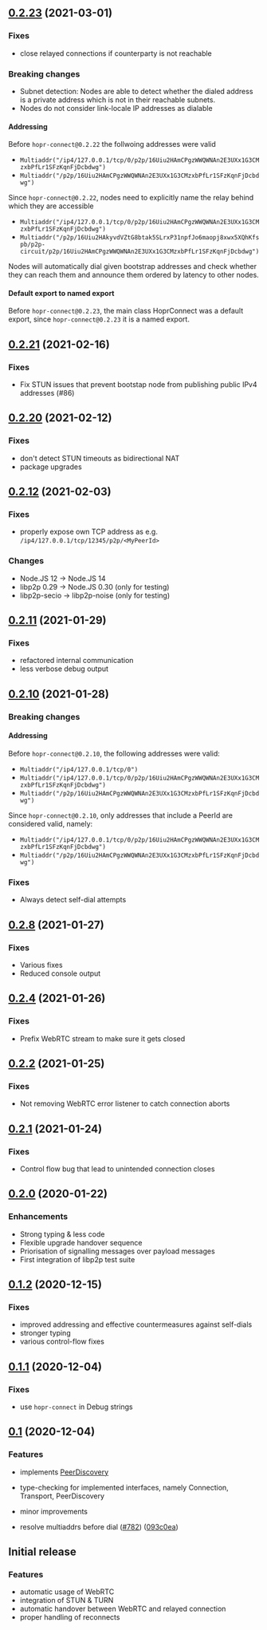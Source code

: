 <a name="0.2.23"></a>

## [0.2.23](https://github.com/hoprnet/hopr-connect/compare/v0.2.21...v0.2.23) (2021-03-01)

### Fixes

- close relayed connections if counterparty is not reachable

### Breaking changes

- Subnet detection: Nodes are able to detect whether the dialed address is a private address which is not in their reachable subnets.
- Nodes do not consider link-locale IP addresses as dialable

#### Addressing

Before `hopr-connect@0.2.22` the follwoing addresses were valid

- `Multiaddr("/ip4/127.0.0.1/tcp/0/p2p/16Uiu2HAmCPgzWWQWNAn2E3UXx1G3CMzxbPfLr1SFzKqnFjDcbdwg")`
- `Multiaddr("/p2p/16Uiu2HAmCPgzWWQWNAn2E3UXx1G3CMzxbPfLr1SFzKqnFjDcbdwg")`

Since `hopr-connect@0.2.22`, nodes need to explicitly name the relay behind which they are accessible

- `Multiaddr("/ip4/127.0.0.1/tcp/0/p2p/16Uiu2HAmCPgzWWQWNAn2E3UXx1G3CMzxbPfLr1SFzKqnFjDcbdwg")`
- `Multiaddr("/p2p/16Uiu2HAkyvdVZtG8btak5SLrxP31npfJo6maopj8xwx5XQhKfspb/p2p-circuit/p2p/16Uiu2HAmCPgzWWQWNAn2E3UXx1G3CMzxbPfLr1SFzKqnFjDcbdwg")`

Nodes will automatically dial given bootstrap addresses and check whether they can reach them and announce them ordered by latency to other nodes.

#### Default export to named export

Before `hopr-connect@0.2.23`, the main class HoprConnect was a default export, since `hopr-connect@0.2.23` it is a named export.

<a name="0.2.21"></a>

## [0.2.21](https://github.com/hoprnet/hopr-connect/compare/v0.2.20...v0.2.21) (2021-02-16)

### Fixes

- Fix STUN issues that prevent bootstap node from publishing public IPv4 addresses (#86)

<a name="0.2.20"></a>

## [0.2.20](https://github.com/hoprnet/hopr-connect/compare/0.2.12...v0.2.20) (2021-02-12)

### Fixes

- don't detect STUN timeouts as bidirectional NAT
- package upgrades

<a name="0.2.12"></a>

## [0.2.12](https://github.com/hoprnet/hopr-connect/compare/0.2.11...0.2.12) (2021-02-03)

### Fixes

- properly expose own TCP address as e.g. `/ip4/127.0.0.1/tcp/12345/p2p/<MyPeerId>`

### Changes

- Node.JS 12 -> Node.JS 14
- libp2p 0.29 -> Node.JS 0.30 (only for testing)
- libp2p-secio -> libp2p-noise (only for testing)

<a name="0.2.11"></a>

## [0.2.11](https://github.com/hoprnet/hopr-connect/compare/0.2.10...0.2.11) (2021-01-29)

### Fixes

- refactored internal communication
- less verbose debug output

<a name="0.2.10"></a>

## [0.2.10](https://github.com/hoprnet/hopr-connect/compare/0.2.8...0.2.10) (2021-01-28)

### Breaking changes

#### Addressing

Before `hopr-connect@0.2.10`, the following addresses were valid:

- `Multiaddr("/ip4/127.0.0.1/tcp/0")`
- `Multiaddr("/ip4/127.0.0.1/tcp/0/p2p/16Uiu2HAmCPgzWWQWNAn2E3UXx1G3CMzxbPfLr1SFzKqnFjDcbdwg")`
- `Multiaddr("/p2p/16Uiu2HAmCPgzWWQWNAn2E3UXx1G3CMzxbPfLr1SFzKqnFjDcbdwg")`

Since `hopr-connect@0.2.10`, only addresses that include a PeerId are considered valid, namely:

- `Multiaddr("/ip4/127.0.0.1/tcp/0/p2p/16Uiu2HAmCPgzWWQWNAn2E3UXx1G3CMzxbPfLr1SFzKqnFjDcbdwg")`
- `Multiaddr("/p2p/16Uiu2HAmCPgzWWQWNAn2E3UXx1G3CMzxbPfLr1SFzKqnFjDcbdwg")`

### Fixes

- Always detect self-dial attempts

<a name="0.2.8"></a>

## [0.2.8](https://github.com/hoprnet/hopr-connect/compare/0.2.4...0.2.8) (2021-01-27)

### Fixes

- Various fixes
- Reduced console output

<a name="0.2.4"></a>

## [0.2.4](https://github.com/hoprnet/hopr-connect/compare/0.2.2...0.2.4) (2021-01-26)

### Fixes

- Prefix WebRTC stream to make sure it gets closed

<a name="0.2.2"></a>

## [0.2.2](https://github.com/hoprnet/hopr-connect/compare/0.2.1...0.2.2) (2021-01-25)

### Fixes

- Not removing WebRTC error listener to catch connection aborts

<a name="0.2.1"></a>

## [0.2.1](https://github.com/hoprnet/hopr-connect/compare/0.2.0...0.2.1) (2021-01-24)

### Fixes

- Control flow bug that lead to unintended connection closes

<a name="0.2.0"></a>

## [0.2.0](https://github.com/hoprnet/hopr-connect/compare/0.1.2...0.2.0) (2020-01-22)

### Enhancements

- Strong typing & less code
- Flexible upgrade handover sequence
- Priorisation of signalling messages over payload messages
- First integration of libp2p test suite

<a name="0.1.2"></a>

## [0.1.2](https://github.com/hoprnet/hopr-connect/compare/0.1.1...0.1.2) (2020-12-15)

### Fixes

- improved addressing and effective countermeasures against self-dials
- stronger typing
- various control-flow fixes

<a name="0.1.1"></a>

## [0.1.1](https://github.com/hoprnet/hopr-connect/compare/0.1...0.1.1) (2020-12-04)

### Fixes

- use `hopr-connect` in Debug strings

<a name="0.1"></a>

## [0.1](https://github.com/hoprnet/hopr-connect/compare/0.0.8...0.1) (2020-12-04)

### Features

- implements [PeerDiscovery](https://github.com/libp2p/js-libp2p-interfaces/tree/master/src/peer-discovery)
- type-checking for implemented interfaces, namely Connection, Transport, PeerDiscovery
- minor improvements

- resolve multiaddrs before dial ([#782](https://github.com/libp2p/js-libp2p/issues/782)) ([093c0ea](https://github.com/libp2p/js-libp2p/commit/093c0ea))

## Initial release

### Features

- automatic usage of WebRTC
- integration of STUN & TURN
- automatic handover between WebRTC and relayed connection
- proper handling of reconnects
